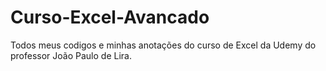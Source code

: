 # Curso-Excel-Avancado
Todos meus codigos e minhas anotações do curso de Excel da Udemy do professor João Paulo de Lira.
